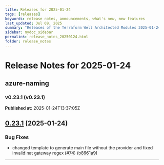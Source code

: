 ```yaml
---
title: Releases for 2025-01-24
tags: [releases]
keywords: release notes, announcements, what's new, new features
last_updated: Jul 09, 2025
summary: "Releases of the Terraform Well Architected Modules 2025-01-24"
sidebar: mydoc_sidebar
permalink: release_notes_20250124.html
folder: release_notes
---
```


# Release Notes for 2025-01-24

## azure-naming
### v0.23.1 (v0.23.1)
**Published at:** 2025-01-24T13:37:05Z

## [0.23.1](https://github.com/CloudNationHQ/terraform-azure-naming/compare/v0.23.0...v0.23.1) (2025-01-24)


### Bug Fixes

* changed template to generate main file without the provider and fixed invalid nat gateway regex ([#74](https://github.com/CloudNationHQ/terraform-azure-naming/issues/74)) ([b8661a9](https://github.com/CloudNationHQ/terraform-azure-naming/commit/b8661a923fb02f5aca87de176e95d8a4c0fa12d1))

---

